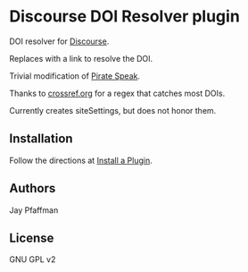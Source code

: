 # Discourse DOI Resolver plugin

DOI resolver for [Discourse](http://discourse.org).

Replaces <doi> with a link to resolve the DOI.

Trivial modification of
[Pirate Speak](https://github.com/discourse/discourse-pirate-speak).

Thanks to [crossref.org](http://blog.crossref.org/2015/08/doi-regular-expressions.html) for a regex that catches most DOIs.

Currently creates siteSettings, but does not honor them.

## Installation

Follow the directions at [Install a Plugin](https://meta.discourse.org/t/install-a-plugin/19157).

## Authors

Jay Pfaffman

## License

GNU GPL v2
